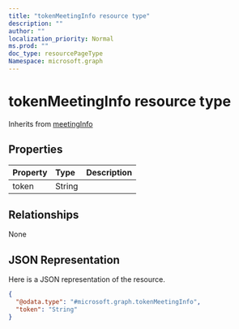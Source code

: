 ```yaml
---
title: "tokenMeetingInfo resource type"
description: ""
author: ""
localization_priority: Normal
ms.prod: ""
doc_type: resourcePageType
Namespace: microsoft.graph
---
```



# tokenMeetingInfo resource type




Inherits from [meetingInfo](../resources/meetingInfo.md)

## Properties
|Property|Type|Description|
|:---|:---|:---|
|token|String||

## Relationships
None

## JSON Representation
Here is a JSON representation of the resource.
<!-- {
  "blockType": "resource",
  "@odata.type": "microsoft.graph.tokenMeetingInfo"
}
-->
``` json
{
  "@odata.type": "#microsoft.graph.tokenMeetingInfo",
  "token": "String"
}
```

